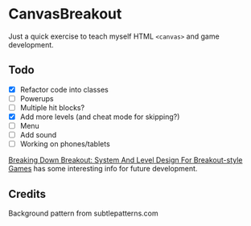 # CanvasBreakout

Just a quick exercise to teach myself HTML `<canvas>` and game development.

## Todo

- [x] Refactor code into classes
- [ ] Powerups
- [ ] Multiple hit blocks?
- [x] Add more levels (and cheat mode for skipping?)
- [ ] Menu
- [ ] Add sound
- [ ] Working on phones/tablets

[Breaking Down Breakout: System And Level Design For Breakout-style Games](http://www.gamasutra.com/view/feature/1630/breaking_down_breakout_system_and_.php) has some interesting info for future development.

## Credits

Background pattern from subtlepatterns.com
